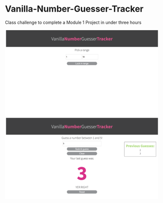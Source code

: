 # Vanilla-Number-Guesser-Tracker

Class challenge to complete a Module 1 Project in under three hours

![Home Screen](Number-Guesser-3.0-home.png)
![Guess Screen](Number-Guesser-3.0-guess-screen.png)
